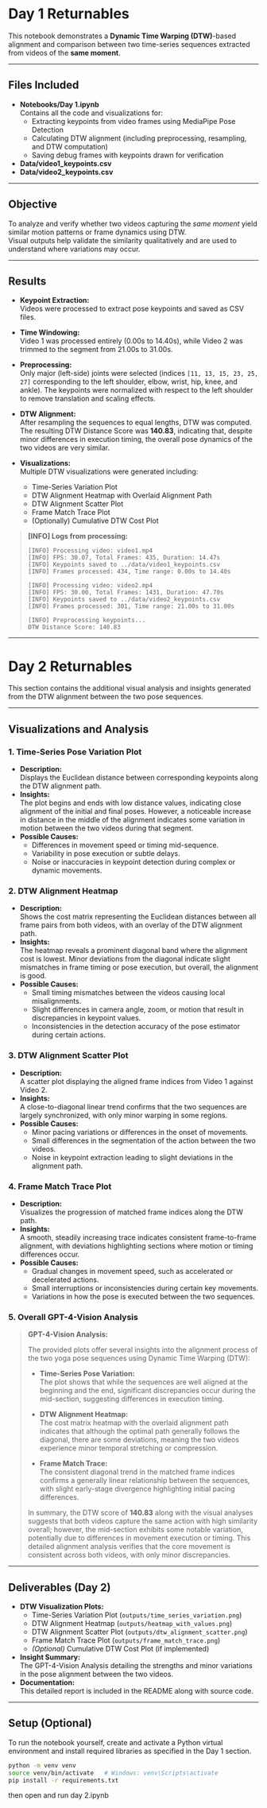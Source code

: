 # Day 1 Returnables

This notebook demonstrates a **Dynamic Time Warping (DTW)**-based alignment and comparison between two time-series sequences extracted from videos of the **same moment**.

---

## Files Included

- **Notebooks/Day 1.ipynb**  
  Contains all the code and visualizations for:
  - Extracting keypoints from video frames using MediaPipe Pose Detection
  - Calculating DTW alignment (including preprocessing, resampling, and DTW computation)
  - Saving debug frames with keypoints drawn for verification
- **Data/video1_keypoints.csv**
- **Data/video2_keypoints.csv**

---

## Objective

To analyze and verify whether two videos capturing the *same moment* yield similar motion patterns or frame dynamics using DTW.  
Visual outputs help validate the similarity qualitatively and are used to understand where variations may occur.

---

## Results

- **Keypoint Extraction:**  
  Videos were processed to extract pose keypoints and saved as CSV files.
  
- **Time Windowing:**  
  Video 1 was processed entirely (0.00s to 14.40s), while Video 2 was trimmed to the segment from 21.00s to 31.00s.

- **Preprocessing:**  
  Only major (left-side) joints were selected (indices `[11, 13, 15, 23, 25, 27]` corresponding to the left shoulder, elbow, wrist, hip, knee, and ankle). The keypoints were normalized with respect to the left shoulder to remove translation and scaling effects.

- **DTW Alignment:**  
  After resampling the sequences to equal lengths, DTW was computed. The resulting DTW Distance Score was **140.83**, indicating that, despite minor differences in execution timing, the overall pose dynamics of the two videos are very similar.

- **Visualizations:**  
  Multiple DTW visualizations were generated including:
  - Time-Series Variation Plot
  - DTW Alignment Heatmap with Overlaid Alignment Path
  - DTW Alignment Scatter Plot
  - Frame Match Trace Plot
  - (Optionally) Cumulative DTW Cost Plot

> **[INFO] Logs from processing:**  
> ```
> [INFO] Processing video: video1.mp4
> [INFO] FPS: 30.07, Total Frames: 435, Duration: 14.47s
> [INFO] Keypoints saved to ../data/video1_keypoints.csv
> [INFO] Frames processed: 434, Time range: 0.00s to 14.40s
> 
> [INFO] Processing video: video2.mp4
> [INFO] FPS: 30.00, Total Frames: 1431, Duration: 47.70s
> [INFO] Keypoints saved to ../data/video2_keypoints.csv
> [INFO] Frames processed: 301, Time range: 21.00s to 31.00s
> 
> [INFO] Preprocessing keypoints...
> DTW Distance Score: 140.83
> ```

---

# Day 2 Returnables

This section contains the additional visual analysis and insights generated from the DTW alignment between the two pose sequences.

---

## Visualizations and Analysis

### 1. Time-Series Pose Variation Plot
- **Description:**  
  Displays the Euclidean distance between corresponding keypoints along the DTW alignment path.
- **Insights:**  
  The plot begins and ends with low distance values, indicating close alignment of the initial and final poses. However, a noticeable increase in distance in the middle of the alignment indicates some variation in motion between the two videos during that segment.
- **Possible Causes:**  
  - Differences in movement speed or timing mid-sequence.  
  - Variability in pose execution or subtle delays.  
  - Noise or inaccuracies in keypoint detection during complex or dynamic movements.

### 2. DTW Alignment Heatmap
- **Description:**  
  Shows the cost matrix representing the Euclidean distances between all frame pairs from both videos, with an overlay of the DTW alignment path.
- **Insights:**  
  The heatmap reveals a prominent diagonal band where the alignment cost is lowest. Minor deviations from the diagonal indicate slight mismatches in frame timing or pose execution, but overall, the alignment is good.
- **Possible Causes:**  
  - Small timing mismatches between the videos causing local misalignments.  
  - Slight differences in camera angle, zoom, or motion that result in discrepancies in keypoint values.  
  - Inconsistencies in the detection accuracy of the pose estimator during certain actions.

### 3. DTW Alignment Scatter Plot
- **Description:**  
  A scatter plot displaying the aligned frame indices from Video 1 against Video 2.
- **Insights:**  
  A close-to-diagonal linear trend confirms that the two sequences are largely synchronized, with only minor warping in some regions.
- **Possible Causes:**  
  - Minor pacing variations or differences in the onset of movements.  
  - Small differences in the segmentation of the action between the two videos.  
  - Noise in keypoint extraction leading to slight deviations in the alignment path.

### 4. Frame Match Trace Plot
- **Description:**  
  Visualizes the progression of matched frame indices along the DTW path.
- **Insights:**  
  A smooth, steadily increasing trace indicates consistent frame-to-frame alignment, with deviations highlighting sections where motion or timing differences occur.
- **Possible Causes:**  
  - Gradual changes in movement speed, such as accelerated or decelerated actions.  
  - Small interruptions or inconsistencies during certain key movements.  
  - Variations in how the pose is executed between the two sequences.

### 5. Overall GPT-4-Vision Analysis
> **GPT-4-Vision Analysis:**
> 
> The provided plots offer several insights into the alignment process of the two yoga pose sequences using Dynamic Time Warping (DTW):
> 
> - **Time-Series Pose Variation:**  
>   The plot shows that while the sequences are well aligned at the beginning and the end, significant discrepancies occur during the mid-section, suggesting differences in execution timing.
> 
> - **DTW Alignment Heatmap:**  
>   The cost matrix heatmap with the overlaid alignment path indicates that although the optimal path generally follows the diagonal, there are some deviations, meaning the two videos experience minor temporal stretching or compression.
> 
> - **Frame Match Trace:**  
>   The consistent diagonal trend in the matched frame indices confirms a generally linear relationship between the sequences, with slight early-stage divergence highlighting initial pacing differences.
> 
> In summary, the DTW score of **140.83** along with the visual analyses suggests that both videos capture the same action with high similarity overall; however, the mid-section exhibits some notable variation, potentially due to differences in movement execution or timing. This detailed alignment analysis verifies that the core movement is consistent across both videos, with only minor discrepancies.
---

## Deliverables (Day 2)
- **DTW Visualization Plots:**  
  - Time-Series Variation Plot (`outputs/time_series_variation.png`)
  - DTW Alignment Heatmap (`outputs/heatmap_with_values.png`)
  - DTW Alignment Scatter Plot (`outputs/dtw_alignment_scatter.png`)
  - Frame Match Trace Plot (`outputs/frame_match_trace.png`)
  - *(Optional)* Cumulative DTW Cost Plot (if implemented)
- **Insight Summary:**  
  The GPT-4-Vision Analysis detailing the strengths and minor variations in the pose alignment between the two videos.
- **Documentation:**  
  This detailed report is included in the README along with source code.

---

## Setup (Optional)
To run the notebook yourself, create and activate a Python virtual environment and install required libraries as specified in the Day 1 section.

```bash
python -m venv venv
source venv/bin/activate   # Windows: venv\Scripts\activate
pip install -r requirements.txt
```
then open and run day 2.ipynb